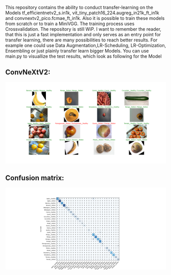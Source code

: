 This repository contains the ability to conduct transfer-learning on the Models tf_efficientnetv2_s.in1k, vit_tiny_patch16_224.augreg_in21k_ft_in1k and convnextv2_pico.fcmae_ft_in1k. Also it is possible to train these models from scratch or to train a MiniVGG. The training process uses Crossvalidation. The repository is still WiP. I want to remember the reader, that this is just a fast implementation and only serves as an entry point for transfer learning, there are many possibilities to reach better results. For example one could use Data Augmentation,LR-Scheduling, LR-Optimization, Ensembling or just plainly transfer learn bigger Models. You can use main.py to visuallize the test results, which look as following for the Model 
## ConvNeXtV2:

![Error Loading Image](https://github.com/MaxUhl98/ComputerVisionDemonstration/blob/main/demonstration_images/ConvNeXt_V2/ConvNeXtV2.png)

## Confusion matrix: 

![Error loading Image](https://github.com/MaxUhl98/ComputerVisionDemonstration/blob/main/demonstration_images/ConvNeXt_V2/ConvNeXtV2_Konfusionsmatrix.png)



